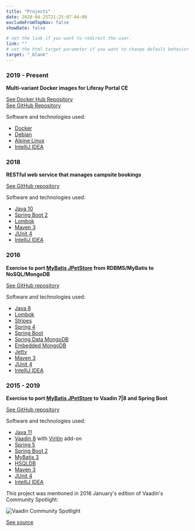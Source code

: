 ```yaml
---
title: "Projects"
date: 2020-04-25T21:25:07-04:00
excludeFromTopNav: false
showDate: false

# set the link if you want to redirect the user.
link: ""
# set the html target parameter if you want to change default behavior
target: "_blank"
---
```


###  2019 - Present
**Multi-variant Docker images for Liferay Portal CE**

[See Docker Hub Repository](https://hub.docker.com/r/ibaiborodine/liferay-portal-ce)\
[See GitHub Repository](https://github.com/igor-baiborodine/docker-liferay-portal-ce)

Software and technologies used:

* [Docker](https://www.docker.com/)
* [Debian](https://www.debian.org/)
* [Alpine Linux](https://alpinelinux.org/)
* [IntelliJ IDEA](https://www.jetbrains.com/idea/)

### 2018
**RESTful web service that manages campsite bookings**

[See GitHub repository](https://github.com/igor-baiborodine/campsite-booking)

Software and technologies used:

* [Java 10](https://www.oracle.com/java/technologies/java-archive-javase10-downloads.html)
* [Spring Boot 2](http://projects.spring.io/spring-boot/)
* [Lombok](https://projectlombok.org/)
* [Maven 3](http://maven.apache.org/)
* [JUnit 4](http://junit.org/)
* [IntelliJ IDEA](https://www.jetbrains.com/idea/)

### 2016
**Exercise to port [MyBatis JPetStore](https://github.com/mybatis/jpetstore-6) from RDBMS/MyBatis to NoSQL/MongoDB**

[See GitHub repository](https://github.com/igor-baiborodine/jpetstore-6-spring-data-mongodb)

Software and technologies used:

* [Java 8](https://www.oracle.com/java/technologies/javase-jdk8-downloads.html)
* [Lombok](https://projectlombok.org/) 
* [Stripes](https://stripesframework.atlassian.net/wiki/display/STRIPES/Home)
* [Spring 4](http://projects.spring.io/spring-framework/#quick-start)
* [Spring Boot](http://projects.spring.io/spring-boot/)
* [Spring Data MongoDB](http://projects.spring.io/spring-data-mongodb/)
* [Embedded MongoDB](https://github.com/flapdoodle-oss/de.flapdoodle.embed.mongo)
* [Jetty](http://www.eclipse.org/jetty/)
* [Maven 3](http://maven.apache.org/)
* [JUnit 4](http://junit.org/)
* [IntelliJ IDEA](https://www.jetbrains.com/idea/)

### 2015 - 2019
**Exercise to port [MyBatis JPetStore](https://github.com/mybatis/jpetstore-6) to Vaadin 7|8 and Spring Boot**

[See GitHub repository](https://github.com/igor-baiborodine/jpetstore-6-vaadin-spring-boot)

Software and technologies used:

* [Java 11](https://www.oracle.com/technetwork/java/javase/downloads/jdk11-downloads-5066655.html)
* [Vaadin 8](https://vaadin.com/home) with [Viritin](https://vaadin.com/directory#!addon/viritin) add-on
* [Spring 5](http://projects.spring.io/spring-framework/#quick-start)
* [Spring Boot 2](http://projects.spring.io/spring-boot/)
* [MyBatis 3](http://mybatis.org/mybatis-3/)
* [HSQLDB](http://hsqldb.org/)
* [Maven 3](http://maven.apache.org/)
* [JUnit 4](http://junit.org/)
* [IntelliJ IDEA](https://www.jetbrains.com/idea/)

This project was mentioned in 2016 January's edition of Vaadin's Community Spotlight:

![Vaadin Community Spotlight](/img/content/page/projects/vaadin-community-spotlight.png)

[See source](https://vaadin.com/blog/community-spotlight-january-2016) 